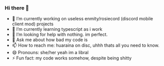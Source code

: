 ### Hi there 👋

- 🔭 I’m currently working on useless enmity/rosiecord (discord mobile client mod) projects
- 🌱 I’m currently learning typescript as i work
- 🤔 I’m looking for help with nothing. im perfect.
- 💬 Ask me about how bad my code is
- 📫 How to reach me: huaraina on disc, uhhh thats all you need to know.
- 😄 Pronouns: she/her yeah im a libral
- ⚡ Fun fact: my code works somehow, despite being shitty
